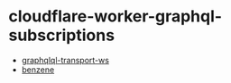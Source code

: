 # cloudflare-worker-graphql-subscriptions

- [graphqlql-transport-ws](https://github.com/enisdenjo/graphql-ws/blob/master/PROTOCOL.md)
- [benzene](https://benzene.vercel.app/reference/ws)